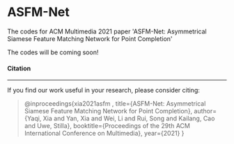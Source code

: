 # ASFM-Net
The codes for ACM Multimedia 2021 paper 'ASFM-Net: Asymmetrical Siamese Feature Matching Network for Point Completion'

The codes will be coming soon!

#### Citation

------

If you find our work useful in your research, please consider citing:

> @inproceedings{xia2021asfm ,
>   title={ASFM-Net: Asymmetrical Siamese Feature Matching Network for Point Completion},
>   author={Yaqi, Xia and Yan, Xia and Wei, Li and Rui, Song and Kailang, Cao and Uwe, Stilla},
>   booktitle={Proceedings of the 29th ACM International Conference on Multimedia},
>   year={2021}
> }

